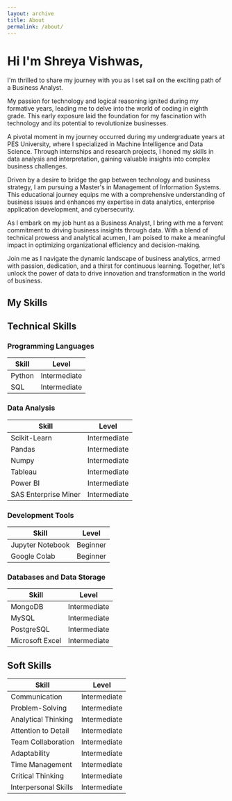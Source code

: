 ```yaml
---
layout: archive
title: About
permalink: /about/
---
```

# Hi I'm Shreya Vishwas,
I'm thrilled to share my journey with you as I set sail on the exciting path of a Business Analyst.

My passion for technology and logical reasoning ignited during my formative years, leading me to delve into the world of coding in eighth grade. This early exposure laid the foundation for my fascination with technology and its potential to revolutionize businesses.

A pivotal moment in my journey occurred during my undergraduate years at PES University, where I specialized in Machine Intelligence and Data Science. Through internships and research projects, I honed my skills in data analysis and interpretation, gaining valuable insights into complex business challenges.

Driven by a desire to bridge the gap between technology and business strategy, I am pursuing a Master's in Management of Information Systems. This educational journey equips me with a comprehensive understanding of business issues and enhances my expertise in data analytics, enterprise application development, and cybersecurity.

As I embark on my job hunt as a Business Analyst, I bring with me a fervent commitment to driving business insights through data. With a blend of technical prowess and analytical acumen, I am poised to make a meaningful impact in optimizing organizational efficiency and decision-making.

Join me as I navigate the dynamic landscape of business analytics, armed with passion, dedication, and a thirst for continuous learning. Together, let's unlock the power of data to drive innovation and transformation in the world of business.

## My Skills
## Technical Skills

### Programming Languages

| Skill  | Level       |
|--------|-------------|
| Python | Intermediate|
| SQL    | Intermediate|

### Data Analysis

| Skill                    | Level       |
|--------------------------|-------------|
| Scikit-Learn             | Intermediate|
| Pandas                   | Intermediate|
| Numpy                    | Intermediate|
| Tableau                  | Intermediate|
| Power BI                 | Intermediate|
| SAS Enterprise Miner     | Intermediate|

### Development Tools

| Skill              | Level       |
|--------------------|-------------|
| Jupyter Notebook   | Beginner    |
| Google Colab       | Beginner    |

### Databases and Data Storage

| Skill             | Level       |
|-------------------|-------------|
| MongoDB           | Intermediate|
| MySQL             | Intermediate|
| PostgreSQL        | Intermediate|
| Microsoft Excel   | Intermediate|


## Soft Skills

| Skill            | Level       |
|------------------|-------------|
| Communication    | Intermediate|
| Problem-Solving  | Intermediate|
| Analytical Thinking | Intermediate|
| Attention to Detail | Intermediate|
| Team Collaboration  | Intermediate|
| Adaptability    | Intermediate|
| Time Management | Intermediate|
| Critical Thinking | Intermediate|
| Interpersonal Skills | Intermediate|

